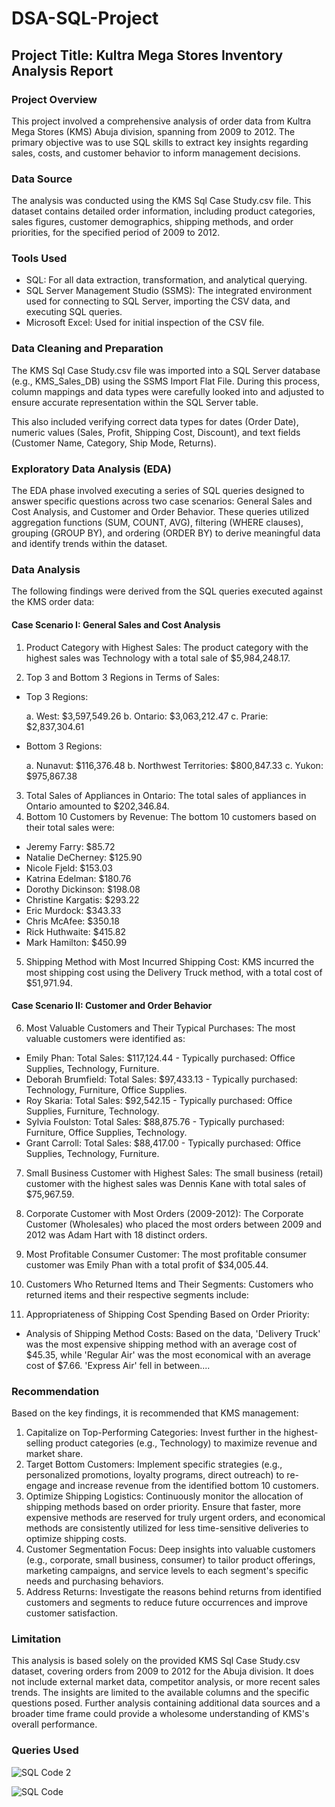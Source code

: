 # DSA-SQL-Project
## Project Title: Kultra Mega Stores Inventory Analysis Report

### Project Overview
This project involved a comprehensive analysis of order data from Kultra Mega Stores (KMS) Abuja division, spanning from 2009 to 2012. The primary objective was to use SQL skills to extract key insights regarding sales, costs, and customer behavior to inform management decisions.

### Data Source
The analysis was conducted using the KMS Sql Case Study.csv file. This dataset contains detailed order information, including product categories, sales figures, customer demographics, shipping methods, and order priorities, for the specified period of 2009 to 2012.

### Tools Used
-	SQL: For all data extraction, transformation, and analytical querying.
-	SQL Server Management Studio (SSMS): The integrated environment used for connecting to SQL Server, importing the CSV data, and executing SQL queries.
-	Microsoft Excel: Used for initial inspection of the CSV file.

### Data Cleaning and Preparation
The KMS Sql Case Study.csv file was imported into a SQL Server database (e.g., KMS_Sales_DB) using the SSMS Import Flat File. During this process, column mappings and data types were carefully looked into and adjusted to ensure accurate representation within the SQL Server table. 

This also included verifying correct data types for dates (Order Date), numeric values (Sales, Profit, Shipping Cost, Discount), and text fields (Customer Name, Category, Ship Mode, Returns).

### Exploratory Data Analysis (EDA)
The EDA phase involved executing a series of SQL queries designed to answer specific questions across two case scenarios: General Sales and Cost Analysis, and Customer and Order Behavior. These queries utilized aggregation functions (SUM, COUNT, AVG), filtering (WHERE clauses), grouping (GROUP BY), and ordering (ORDER BY) to derive meaningful data and identify trends within the dataset.

### Data Analysis 
The following findings were derived from the SQL queries executed against the KMS order data:
#### Case Scenario I: General Sales and Cost Analysis

1. Product Category with Highest Sales:
	The product category with the highest sales was Technology with a total sale of $5,984,248.17.

2. Top 3 and Bottom 3 Regions in Terms of Sales:
  - Top 3 Regions:
    
    a. West: $3,597,549.26
    b. Ontario: $3,063,212.47
    c. Prarie: $2,837,304.61
  - Bottom 3 Regions:
    
    a. Nunavut: $116,376.48
    b. Northwest Territories: $800,847.33
    c. Yukon: $975,867.38
    
3. Total Sales of Appliances in Ontario:
The total sales of appliances in Ontario amounted to $202,346.84.
4. Bottom 10 Customers by Revenue:
The bottom 10 customers based on their total sales were:
  - Jeremy Farry: $85.72
  - Natalie DeCherney: $125.90
  - Nicole Fjeld: $153.03
  - Katrina Edelman: $180.76
  - Dorothy Dickinson: $198.08
  - Christine Kargatis: $293.22
  - Eric Murdock: $343.33
  - Chris McAfee: $350.18
  - Rick Huthwaite: $415.82
  - Mark Hamilton: $450.99
5. Shipping Method with Most Incurred Shipping Cost:
KMS incurred the most shipping cost using the Delivery Truck method, with a total cost of $51,971.94.

#### Case Scenario II: Customer and Order Behavior
6. Most Valuable Customers and Their Typical Purchases:
The most valuable customers were identified as:
  - Emily Phan: Total Sales: $117,124.44 - Typically purchased: Office Supplies, Technology, Furniture.
  - Deborah Brumfield: Total Sales: $97,433.13 - Typically purchased: Technology, Furniture, Office Supplies.
  - Roy Skaria: Total Sales: $92,542.15 - Typically purchased: Office Supplies, Furniture, Technology.
  - Sylvia Foulston: Total Sales: $88,875.76 - Typically purchased: Furniture, Office Supplies, Technology.
  - Grant Carroll: Total Sales: $88,417.00 - Typically purchased: Office Supplies, Technology, Furniture.
7. Small Business Customer with Highest Sales:
The small business (retail) customer with the highest sales was Dennis Kane with total sales of $75,967.59.
8. Corporate Customer with Most Orders (2009-2012):
The Corporate Customer (Wholesales) who placed the most orders between 2009 and 2012 was Adam Hart with 18 distinct orders.
9. Most Profitable Consumer Customer:
The most profitable consumer customer was Emily Phan with a total profit of $34,005.44.
10. Customers Who Returned Items and Their Segments:
Customers who returned items and their respective segments include:



11. Appropriateness of Shipping Cost Spending Based on Order Priority:
  - Analysis of Shipping Method Costs: Based on the data, 'Delivery Truck' was the most expensive shipping method with an average cost of $45.35, while 'Regular Air' was the most economical with an average cost of $7.66. 'Express Air' fell in between....


### Recommendation
Based on the key findings, it is recommended that KMS management:
1. Capitalize on Top-Performing Categories: Invest further in the highest-selling product categories (e.g., Technology) to maximize revenue and market share.
2. Target Bottom Customers: Implement specific strategies (e.g., personalized promotions, loyalty programs, direct outreach) to re-engage and increase revenue from the identified bottom 10 customers.
3. Optimize Shipping Logistics: Continuously monitor the allocation of shipping methods based on order priority. Ensure that faster, more expensive methods are reserved for truly urgent orders, and economical methods are consistently utilized for less time-sensitive deliveries to optimize shipping costs.
4. Customer Segmentation Focus: Deep insights into valuable customers (e.g., corporate, small business, consumer) to tailor product offerings, marketing campaigns, and service levels to each segment's specific needs and purchasing behaviors.
5. Address Returns: Investigate the reasons behind returns from identified customers and segments to reduce future occurrences and improve customer satisfaction.

### Limitation
This analysis is based solely on the provided KMS Sql Case Study.csv dataset, covering orders from 2009 to 2012 for the Abuja division. It does not include external market data, competitor analysis, or more recent sales trends. The insights are limited to the available columns and the specific questions posed. Further analysis containing additional data sources and a broader time frame could provide a wholesome understanding of KMS's overall performance.

### Queries Used
![SQL Code 2](https://github.com/user-attachments/assets/3c19311b-596b-47e7-9d42-58dc9eb98185)

![SQL Code](https://github.com/user-attachments/assets/80d8683b-c757-47a1-81c2-3ec1cb182bb3)



